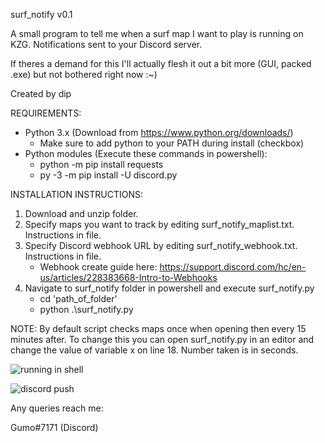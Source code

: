 surf_notify v0.1

A small program to tell me when a surf map I want to play is running on KZG. Notifications sent to your Discord server.

If theres a demand for this I'll actually flesh it out a bit more (GUI, packed .exe) but not bothered right now :~)

Created by dip


REQUIREMENTS:
  - Python 3.x (Download from https://www.python.org/downloads/)
      - Make sure to add python to your PATH during install (checkbox)
  - Python modules (Execute these commands in powershell): 
      - python -m pip install requests 
      - py -3 -m pip install -U discord.py
 
INSTALLATION INSTRUCTIONS:
 
1. Download and unzip folder.
2. Specify maps you want to track by editing surf_notify_maplist.txt. Instructions in file.
3. Specify Discord webhook URL by editing surf_notify_webhook.txt. Instructions in file.
    - Webhook create guide here: https://support.discord.com/hc/en-us/articles/228383668-Intro-to-Webhooks
4. Navigate to surf_notify folder in powershell and execute surf_notify.py
    - cd 'path_of_folder'
    - python .\surf_notify.py

NOTE: By default script checks maps once when opening then every 15 minutes after. To change this you can open surf_notify.py in an editor and change the value of variable x on line 18. Number taken is in seconds.


![running in shell](https://i.imgur.com/MTtwGIL.png)

![discord push](https://i.imgur.com/ZdB406o.png)

Any queries reach me:

Gumo#7171 (Discord)

